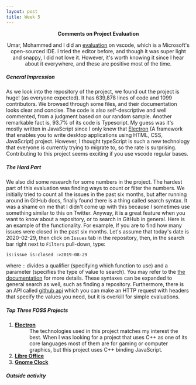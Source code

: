 ```yaml
---
layout: post
title: Week 5
---
```


[/]: # (Title)
<p align="center"><b>Comments on Project Evaluation</b></p>
<p align="center">
    Umar, Mohammed and I did an <a href="https://github.com/hunter-college-ossd-
    spr-2020/project-evaluation/blob/master/vscode_evaluation.md">evaluation</a>
    on vscode, which is a Microsoft's open-sourced IDE. I tried the editor
    before, and though it was super light and snappy, I did not love it.
    However, it's worth knowing it since I hear about it everywhere, and these
    are positive most of the time.
</p>


[//]: # (Content)
##### General Impression

As we look into the repository of the project, we found out the project is huge!
(as everyone expected). It has 639,878 lines of code and 1099 contributors. We
browsed through some files, and their documentation looks clear and concise. The
code is also self-descriptive and well commented, from a judgment based on our
random sample. Another remarkable fact is, 93.7% of its code is Typescript. My
guess was it's mostly written in JavaScript since I only knew that
[Electron][ELECTRON] (A framework that enables you to write desktop applications
using HTML, CSS, JavaScript) project. However, I thought typeScript is such a
new technology that everyone is currently trying to migrate to, so the rate is
surprising. Contributing to this project seems exciting if you use vscode
regular bases.


##### The Hard Part

We also did some research for some numbers in the project. The hardest part of
this evaluation was finding ways to count or filter the numbers. We initially
tried to count all the issues in the past six months, but after running around
in GitHub docs, finally found there is a thing called search syntax. It was a
shame on me that I didn't come up with this because I sometimes use something
similar to this on Twitter. Anyway, it is a great feature when you want to know
about a repository, or to search in GitHub in general. Here is an example of the
functionality. For example, If you are to find how many issues were closed in
the past six months. Let's assume that today's date is 2020-02-29, then click on
`Issues` tab in the repository, then, in the search bar right next to `Filters`
pull-down, type:  
```
is:issue is:closed :>2019-08-29
```
where `:` divides a qualifier (specifying which function to use) and a parameter
(specifies the type of value to search). You may refer to the [the
documentation][GH_SEARCH_DOC] for more details. These syntaxes can be expanded
to general search as well, such as finding a repository. Furthermore, there is
an API called [github api][GH_API] which you can make an HTTP request with
headers that specify the values you need, but it is overkill for simple
evaluations.


##### Top Three FOSS Projects

<dl><ol>
    <li>
        <dt><b><a href="https://www.electronjs.org"> Electron </a></b></dt>
        <dd>The technologies used in this project matches my interest the best.
        When I was looking for a project that uses C++ as one of its core
        languages most of them are for gaming or computer graphics, but this
        project uses C++ binding JavaScript.</dd>
    </li>
    <li>
        <dt><b><a href="https://www.libreoffice.org/">Libre Office</a></b></dt>
        <dd> </dd>
    </li>
    <li>
        <dt><b><a href="https://www.electronjs.org">Gnome Clock</a></b></dt>
        <dd> </dd>
    </li>
</ol></dl>

##### Outside activity

[ELECTRON]: https://www.electronjs.org
[GH_SEARCH_DOC]: https://help.github.com/en/github/searching-for-information-on-github/searching-issues-and-pull-requests
[GH_API]: https://developer.github.com/v3/

